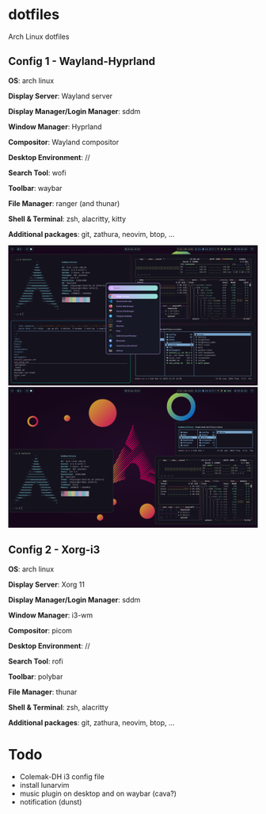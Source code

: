 # dotfiles
Arch Linux dotfiles


## Config 1 - Wayland-Hyprland

**OS**: arch linux

**Display Server**: Wayland server

**Display Manager/Login Manager**: sddm

**Window Manager**: Hyprland

**Compositor**: Wayland compositor

**Desktop Environment**: //

**Search Tool**: wofi

**Toolbar**: waybar

**File Manager**: ranger (and thunar)

**Shell & Terminal**: zsh, alacritty, kitty

**Additional packages**: git, zathura, neovim, btop, ...

![alt text](./screenshots/20231224_18h08m04s_grim.png)
![alt text](./screenshots/20231224_18h14m26s_grim.png)


## Config 2 - Xorg-i3

**OS**: arch linux

**Display Server**: Xorg 11

**Display Manager/Login Manager**: sddm

**Window Manager**: i3-wm

**Compositor**: picom

**Desktop Environment**: //

**Search Tool**: rofi

**Toolbar**: polybar

**File Manager**: thunar

**Shell & Terminal**: zsh, alacritty

**Additional packages**: git, zathura, neovim, btop, ...


# Todo
- Colemak-DH i3 config file
- install lunarvim
- music plugin on desktop and on waybar (cava?)
- notification (dunst)
